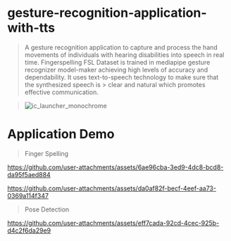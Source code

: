 # gesture-recognition-application-with-tts
  > A gesture recognition application to capture and process the hand movements of individuals with hearing disabilities into speech in real time.
  > Fingerspelling FSL Dataset is trained in mediapipe gesture recognizer model-maker achieving high levels of accuracy and dependability. It uses text-to-speech technology to make sure that the synthesized speech is   > clear and natural which promotes effective communication.

  > ![ic_launcher_monochrome](https://github.com/user-attachments/assets/2cd5d0ce-2513-4735-9ff5-25fad7c684a8)


# Application Demo


> Finger Spelling




https://github.com/user-attachments/assets/6ae96cba-3ed9-4dc8-bcd8-da95f5aed884






https://github.com/user-attachments/assets/da0af82f-becf-4eef-aa73-0369a114f347







> Pose Detection



https://github.com/user-attachments/assets/eff7cada-92cd-4cec-925b-d4c2f6da29e9




